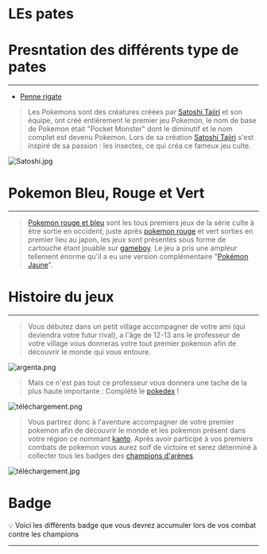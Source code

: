 # LEs pates

# Presntation des différents type de pates 

---

- [Penne rigate](https://www.panzani.fr)

> Les Pokemons sont des créatures créées par [Satoshi Tajiri](https://fr.wikipedia.org/wiki/Satoshi_Tajiri) et son équipe, ont créé entièrement le premier jeu Pokemon, le nom de base de Pokemon était "Pocket Monster" dont le diminutif et le nom complet est devenu Pokemon. Lors de sa création [Satoshi Tajiri](https://fr.wikipedia.org/wiki/Satoshi_Tajiri) s'est inspiré de sa passion : les insectes, ce qui créa ce fameux jeu culte.
> 

![Satoshi.jpg](WikiPokedia%201fd6c6a29b7d4dab98b3af26a4379f48/Satoshi.jpg)

# Pokemon Bleu, Rouge et Vert

---

> [Pokemon rouge et bleu](https://fr.wikipedia.org/wiki/Pokémon_Rouge_et_Bleu) sont les tous premiers jeux de la série culte à être sortie en occident, juste après [pokemon rouge](https://fr.wikipedia.org/wiki/Pok%C3%A9mon_Rouge_et_Bleu) et vert sorties en premier lieu au japon, les jeux sont présentés sous forme de cartouche étant jouable sur [gameboy](https://fr.wikipedia.org/wiki/Game_Boy). Le jeu a pris une ampleur tellement énorme qu'il a eu une version complémentaire "[Pokémon Jaune](https://fr.wikipedia.org/wiki/Pok%C3%A9mon_Jaune)".
> 

# Histoire du jeux

---

> Vous débutez dans un petit village accompagner de votre ami (qui deviendra votre futur rival), a l'âge de 12-13 ans le professeur de votre village vous donneras votre tout premier pokemon afin de découvrir le monde qui vous entoure.
> 

![argenta.png](WikiPokedia%201fd6c6a29b7d4dab98b3af26a4379f48/argenta.png)

> Mais ce n'est pas tout ce professeur vous donnera une tache de la plus haute importante : Complété le [pokedex](https://fr.wikipedia.org/wiki/Pok%C3%A9dex) !
> 

![téléchargement.png](WikiPokedia%201fd6c6a29b7d4dab98b3af26a4379f48/tlchargement.png)

> Vous partirez donc à l'aventure accompagner de votre premier pokemon afin de découvrir le monde et les pokemon présent dans votre région ce nommant [kanto](https://pokemon.fandom.com/wiki/Kanto). Après avoir participé à vos premiers combats de pokemon vous aurez soif de victoire et serez déterminé à collecter tous les badges des [champions d'arènes](https://www.pokepedia.fr/Champion_d%27Ar%C3%A8ne).
> 

![téléchargement.jpg](WikiPokedia%201fd6c6a29b7d4dab98b3af26a4379f48/tlchargement.jpg)

# Badge

<aside>
💡 Voici les différents badge que vous devrez accumuler lors de vos combat contre les champions

</aside>

---
